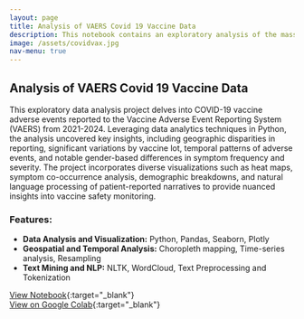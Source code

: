 ```yaml
---
layout: page
title: Analysis of VAERS Covid 19 Vaccine Data
description: This notebook contains an exploratory analysis of the massive Vaccine Adverse Event dataset from the US Department of Health and Human Services. Analysis uncovered several intriguing patterns that have not been previously reported on. Results have been shared with researchers for further investigation, and the project is ongoing.
image: /assets/covidvax.jpg
nav-menu: true
---
```


## Analysis of VAERS Covid 19 Vaccine Data

This exploratory data analysis project delves into COVID-19 vaccine adverse events reported to the Vaccine Adverse Event Reporting System (VAERS) from 2021-2024. Leveraging data analytics techniques in Python, the analysis uncovered key insights, including geographic disparities in reporting, significant variations by vaccine lot, temporal patterns of adverse events, and notable gender-based differences in symptom frequency and severity. The project incorporates diverse visualizations such as heat maps, symptom co-occurrence analysis, demographic breakdowns, and natural language processing of patient-reported narratives to provide nuanced insights into vaccine safety monitoring.

### Features:

* **Data Analysis and Visualization:** Python, Pandas, Seaborn, Plotly
* **Geospatial and Temporal Analysis:** Choropleth mapping, Time-series analysis, Resampling
* **Text Mining and NLP:** NLTK, WordCloud, Text Preprocessing and Tokenization


[View Notebook](https://rachelradical.github.io/blob/17157a2ca39677d837c742b8a87aa84445f8be2a/VAERS-Covid19-Analysis/VAERS_Covid_Data.ipynb){:target="_blank"}</br>
[View on Google Colab](https://colab.research.google.com/drive/1M7g1qVAHilMeqo3WdN2dKihFlY6olsi9?usp=sharing){:target="_blank"}
